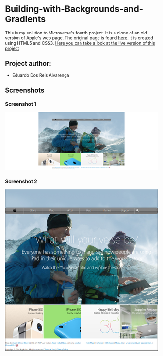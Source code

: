 # Building-with-Backgrounds-and-Gradients

This is my solution to Microverse's fourth project. It is a clone of an old version of Apple's web page. The original page is found [here](https://web.archive.org/web/20140228164946/http://www.apple.com/). It is created using HTML5 and CSS3.
[Here you can take a look at the live version of this project](https://rawcdn.githack.com/eduardoreisalvarenga/microverse_solo_project/42192782aed0395e7e415a1bbf56d92f22de0408/index.html)

## Project author:

- Eduardo Dos Reis Alvarenga

## Screenshots

### Screenshot 1

![Screenshot 1](screenshots/scrennshot_1.png)

### Screenshot 2

![Screenshot 2](screenshots/screenshot_2.png)
